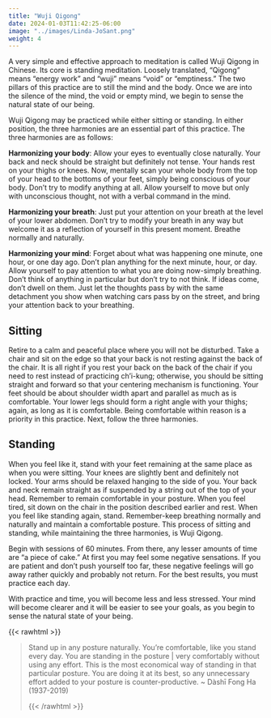 ```yaml
---
title: "Wuji Qigong"
date: 2024-01-03T11:42:25-06:00
image: "../images/Linda-JoSant.png"
weight: 4
---
```


A very simple and effective approach to meditation is called Wuji Qigong in Chinese. Its core is standing meditation. Loosely translated, “Qigong” means “energy work” and “wuji” means “void” or “emptiness.” The two pillars of this practice are to still the mind and the body. Once we are into the silence of the mind, the void or empty mind, we begin to sense the natural state of our being.

Wuji Qigong may be practiced while either sitting or standing. In either position, the three harmonies are an essential part of this practice. The three harmonies are as follows:

**Harmonizing your body**: Allow your eyes to eventually close naturally. Your back and neck should be straight but definitely not tense. Your hands rest on your thighs or knees. Now, mentally scan your whole body from the top of your head to the bottoms of your feet, simply being conscious of your body. Don’t try to modify anything at all. Allow yourself to move but only with unconscious thought, not with a verbal command in the mind.

**Harmonizing your breath**: Just put your attention on your breath at the level of your lower abdomen. Don’t try to modify your breath in any way but welcome it as a reflection of yourself in this present moment. Breathe normally and naturally.

**Harmonizing your mind**: Forget about what was happening one minute, one hour, or one day ago. Don’t plan anything for the next minute, hour, or day. Allow yourself to pay attention to what you are doing now-simply breathing. Don’t think of anything in particular but don’t try to not think. If ideas come, don’t dwell on them. Just let the thoughts pass by with the same detachment you show when watching cars pass by on the street, and bring your attention back to your breathing.

## Sitting

Retire to a calm and peaceful place where you will not be disturbed. Take a chair and sit on the edge so that your back is not resting against the back of the chair. It is all right if you rest your back on the back of the chair if you need to rest instead of practicing ch’i-kung; otherwise, you should be sitting straight and forward so that your centering mechanism is functioning. Your feet should be about shoulder width apart and parallel as much as is comfortable. Your lower legs should form a right angle with your thighs; again, as long as it is comfortable. Being comfortable within reason is a priority in this practice. Next, follow the three harmonies.

## Standing

When you feel like it, stand with your feet remaining at the same place as when you were sitting. Your knees are slightly bent and definitely not locked. Your arms should be relaxed hanging to the side of you. Your back and neck remain straight as if suspended by a string out of the top of your head. Remember to remain comfortable in your posture. When you feel tired, sit down on the chair in the position described earlier and rest. When you feel like standing again, stand. Remember-keep breathing normally and naturally and maintain a comfortable posture. This process of sitting and standing, while maintaining the three harmonies, is Wuji Qigong.

Begin with sessions of 60 minutes. From there, any lesser amounts of time are “a piece of cake.” At first you may feel some negative sensations. If you are patient and don’t push yourself too far, these negative feelings will go away rather quickly and probably not return. For the best results, you must practice each day.

With practice and time, you will become less and less stressed. Your mind will become clearer and it will be easier to see your goals, as you begin to sense the natural state of your being.

{{< rawhtml >}}

<blockquote>Stand up in any posture naturally. You’re comfortable, like you stand every day. You are standing in the posture | very comfortably without using any effort. This is the most economical way of standing in that particular posture. You are doing it at its best, so any unnecessary effort added to your posture is counter-productive. ~ Dàshī Fong Ha (1937-2019)</blockqoute>

{{< /rawhtml >}}
